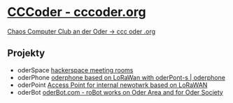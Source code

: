 # [CCCoder - cccoder.org](https://www.cccoder.org/)


[Chaos Computer Club an der Oder -> ccc oder .org](https://www.cccoder.org/)

## Projekty
+ oderSpace [hackerspace meeting rooms](http://www.oderspace.de/)
+ oderPhone [oderphone based on LoRaWan with oderPont-s | oderphone](http://www.oderphone.de/)
+ oderPoint [Access Point for internal newotwrk based on LoRaWAN](http://www.oderpoint.de/)
+ oderBot [oderBot.com  - roBot works on Oder Area and for Oder Society](http://www.oderbot.com/)
